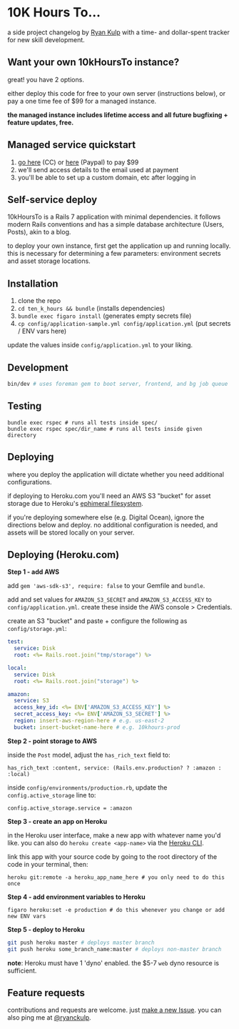 
# 10K Hours To...

a side project changelog by [Ryan Kulp](https://www.ryanckulp.com) with a time- and dollar-spent tracker for new skill development.

## Want your own 10kHoursTo instance?

great! you have 2 options.

either deploy this code for free to your own server (instructions below), or pay a one time fee of $99 for a managed instance.

**the managed instance includes lifetime access and all future bugfixing + feature updates, free.**

## Managed service quickstart

1. [go here](https://buy.stripe.com/5kA03QdFnacg9IQ7ss) (CC) or [here](https://py.pl/GQOIe) (Paypal) to pay $99
2. we'll send access details to the email used at payment
3. you'll be able to set up a custom domain, etc after logging in

## Self-service deploy
10kHoursTo is a Rails 7 application with minimal dependencies. it follows modern Rails conventions and has a simple database architecture (Users, Posts), akin to a blog.

to deploy your own instance, first get the application up and running locally. this is necessary for determining a few parameters: environment secrets and asset storage locations.

## Installation
1. clone the repo
2. `cd ten_k_hours && bundle` (installs dependencies)
3. `bundle exec figaro install` (generates empty secrets file)
4. `cp config/application-sample.yml config/application.yml` (put secrets / ENV vars here)

update the values inside `config/application.yml` to your liking.

## Development
```sh
bin/dev # uses foreman gem to boot server, frontend, and bg job queue
```

## Testing
```
bundle exec rspec # runs all tests inside spec/
bundle exec rspec spec/dir_name # runs all tests inside given directory
```

## Deploying

where you deploy the application will dictate whether you need additional configurations.

if deploying to Heroku.com you'll need an AWS S3 "bucket" for asset storage due to Heroku's [ephimeral filesystem](https://devcenter.heroku.com/articles/dynos#ephemeral-filesystem).

if you're deploying somewhere else (e.g. Digital Ocean), ignore the directions below and deploy. no additional configuration is needed, and assets will be stored locally on your server.

## Deploying (Heroku.com)

**Step 1 - add AWS**

add `gem 'aws-sdk-s3', require: false` to your Gemfile and `bundle`.

add and set values for `AMAZON_S3_SECRET` and `AMAZON_S3_ACCESS_KEY` to `config/application.yml`. create these inside the AWS console > Credentials.

create an S3 "bucket" and paste + configure the following as `config/storage.yml`:

```yml
test:
  service: Disk
  root: <%= Rails.root.join("tmp/storage") %>

local:
  service: Disk
  root: <%= Rails.root.join("storage") %>

amazon:
  service: S3
  access_key_id: <%= ENV['AMAZON_S3_ACCESS_KEY'] %>
  secret_access_key: <%= ENV['AMAZON_S3_SECRET'] %>
  region: insert-aws-region-here # e.g. us-east-2
  bucket: insert-bucket-name-here # e.g. 10khours-prod
```

**Step 2 - point storage to AWS**

inside the `Post` model, adjust the `has_rich_text` field to:

`has_rich_text :content, service: (Rails.env.production? ? :amazon : :local)`

inside `config/environments/production.rb`, update the `config.active_storage` line to:

`config.active_storage.service = :amazon`

**Step 3 - create an app on Heroku**

in the Heroku user interface, make a new app with whatever name you'd like. you can also do `heroku create <app-name>` via the [Heroku CLI](https://devcenter.heroku.com/articles/heroku-cli).

link this app with your source code by going to the root directory of the code in your terminal, then:

`heroku git:remote -a heroku_app_name_here # you only need to do this once`

**Step 4 - add environment variables to Heroku**

`figaro heroku:set -e production # do this whenever you change or add new ENV vars`

**Step 5 - deploy to Heroku**

```sh
git push heroku master # deploys master branch
git push heroku some_branch_name:master # deploys non-master branch
```

**note**: Heroku must have 1 'dyno' enabled. the $5-7 `web` dyno resource is sufficient.

## Feature requests

contributions and requests are welcome. just [make a new Issue](https://github.com/ryanckulp/10k_hours/issues/new). you can also ping me at [@ryanckulp](https://twitter.com/ryanckulp).
